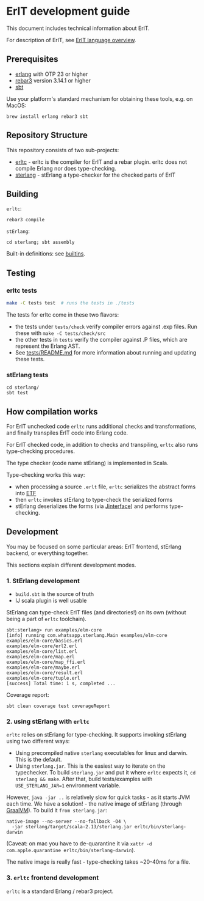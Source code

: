 # ErlT development guide

This document includes technical information about ErlT.

For description of ErlT, see [ErlT language overview](language_overview.md).


## Prerequisites

- [erlang](https://www.erlang.org/) with OTP 23 or higher
- [rebar3](https://www.rebar3.org/) version 3.14.1 or higher
- [sbt](https://www.scala-sbt.org/)

Use your platform's standard mechanism for obtaining these tools, e.g. on MacOS:

```
brew install erlang rebar3 sbt
```


## Repository Structure

This repository consists of two sub-projects:
- [erltc](../erltc) - erltc is the compiler for ErlT and a rebar plugin.
  erltc does not compile Erlang nor does type-checking.
- [sterlang](../sterlang) - stErlang a type-checker for the checked parts of
  ErlT


## Building

`erltc`:

```
rebar3 compile
```

`stErlang`:

```
cd sterlang; sbt assembly

```

Built-in definitions: see [builtins](../builtins).


## Testing

### erltc tests

``` sh
make -C tests test  # runs the tests in ./tests
```

The tests for erltc come in these two flavors:
- the tests under `tests/check` verify compiler errors against .exp files. Run
  these with `make -C tests/check/src`
- the other tests in `tests` verify the compiler against .P files, which are
  represent the Erlang AST.
- See [tests/README.md](../tests/README.md) for more information about running
  and updating these tests.


### stErlang tests

```
cd sterlang/
sbt test
```

## How compilation works

For ErlT unchecked code `erltc` runs additional checks and transformations, and
finally transpiles ErlT code into Erlang code.

For ErlT checked code, in addition to checks and transpiling, `erltc` also runs
type-checking procedures.

The type checker (code name stErlang) is implemented in Scala.

Type-checking works this way:
- when processing a source `.erlt` file, `erltc` serializes the abstract forms
  into [ETF](http://erlang.org/doc/apps/erts/erl_ext_dist.html)
- then `erltc` invokes stErlang to type-check the serialized forms
- stErlang deserializes the forms (via
[Jinterface](http://erlang.org/doc/apps/jinterface/jinterface_users_guide.html))
and performs type-checking.

## Development

You may be focused on some particular areas: ErlT frontend, stErlang
backend, or everything together.

This sections explain different development modes.

### 1. StErlang development

- `build.sbt` is the source of truth
- IJ scala plugin is well usable

StErlang can type-check ErlT files (and directories!) on its own (without being
a part of `erltc` toolchain).

```
sbt:sterlang> run examples/elm-core
[info] running com.whatsapp.sterlang.Main examples/elm-core
examples/elm-core/basics.erl
examples/elm-core/erl2.erl
examples/elm-core/list.erl
examples/elm-core/map.erl
examples/elm-core/map_ffi.erl
examples/elm-core/maybe.erl
examples/elm-core/result.erl
examples/elm-core/tuple.erl
[success] Total time: 1 s, completed ...
```

Coverage report:

```
sbt clean coverage test coverageReport
```

### 2. using stErlang with `erltc`

`erltc` relies on stErlang for type-checking. It supports invoking stErlang
using two different ways:
- Using precompiled native `sterlang` executables for linux and darwin. This is
  the default.
- Using `sterlang.jar`. This is the easiest way to iterate on the typechecker.
  To build `sterlang.jar` and put it where `erltc` expects it, `cd sterlang &&
  make`. After that, build tests/examples with `USE_STERLANG_JAR=1` environment
  variable.

However, `java -jar ..` is relatively slow for quick tasks - as it starts JVM
each time. We have a solution! - the native image of stErlang (through
[GraalVM](https://www.graalvm.org/)). To build it `from sterlang.jar`:

```
native-image --no-server --no-fallback -O4 \
  -jar sterlang/target/scala-2.13/sterlang.jar erltc/bin/sterlang-darwin
```

(Caveat: on mac you have to de-quarantine it via
`xattr -d com.apple.quarantine erltc/bin/sterlang-darwin`).

The native image is really fast - type-checking takes ~20-40ms for a file.


### 3. `erltc` frontend development

`erltc` is a standard Erlang / rebar3 project.
